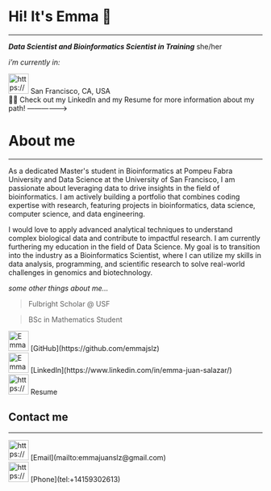 <!--
**emmajslz/emmajslz** is a ✨ _special_ ✨ repository because its `README.md` (this file) appears on your GitHub profile.

Here are some ideas to get you started:

- 🔭 I’m currently working on ...
- 🌱 I’m currently learning ...
- 👯 I’m looking to collaborate on ...
- 🤔 I’m looking for help with ...
- 💬 Ask me about ...
- 📫 How to reach me: ...
- 😄 Pronouns: ...
- ⚡ Fun fact: ...
-->

# Hi! It's Emma 👋

---

***Data Scientist and Bioinformatics Scientist in Training***
she/her

*i’m currently in:*

<aside>
<img src="https://www.notion.so/icons/map-pin-alternate_gray.svg" alt="https://www.notion.so/icons/map-pin-alternate_gray.svg" width="40px" /> San Francisco, CA, USA

</aside>

<aside>
☝🏻 Check out my LinkedIn and my Resume for more information about my path! ——————>

</aside>

# About me

---

As a dedicated Master's student in Bioinformatics at Pompeu Fabra University and Data Science at the University of San Francisco, I am passionate about leveraging data to drive insights in the field of bioinformatics. I am actively building a portfolio that combines coding expertise with research, featuring projects in bioinformatics, data science, computer science, and data engineering.

I would love to apply advanced analytical techniques to understand complex biological data and contribute to impactful research. I am currently furthering my education in the field of Data Science. My goal is to transition into the industry as a Bioinformatics Scientist, where I can utilize my skills in data analysis, programming, and scientific research to solve real-world challenges in genomics and biotechnology.

*some other things about me…*

> Fulbright Scholar @ USF
> 

> BSc in Mathematics Student
> 

<aside>
<img src="Emma%E2%80%99s%20Portfolio%20d942c63c103241c0bcb98ff3119d901c/25231.png" alt="Emma%E2%80%99s%20Portfolio%20d942c63c103241c0bcb98ff3119d901c/25231.png" width="40px" /> [GitHub](https://github.com/emmajslz)

</aside>

<aside>
<img src="Emma%E2%80%99s%20Portfolio%20d942c63c103241c0bcb98ff3119d901c/png-transparent-linkedin-computer-icons-blog-logo-watercolor-butterfly-angle-text-rectangle.png" alt="Emma%E2%80%99s%20Portfolio%20d942c63c103241c0bcb98ff3119d901c/png-transparent-linkedin-computer-icons-blog-logo-watercolor-butterfly-angle-text-rectangle.png" width="40px" /> [LinkedIn](https://www.linkedin.com/in/emma-juan-salazar/)

</aside>

<aside>
<img src="https://www.notion.so/icons/attachment_gray.svg" alt="https://www.notion.so/icons/attachment_gray.svg" width="40px" /> Resume

</aside>

## Contact me

---

<aside>
<img src="https://www.notion.so/icons/mail_gray.svg" alt="https://www.notion.so/icons/mail_gray.svg" width="40px" /> [Email](mailto:emmajuanslz@gmail.com)

</aside>

<aside>
<img src="https://www.notion.so/icons/phone-call_gray.svg" alt="https://www.notion.so/icons/phone-call_gray.svg" width="40px" /> [Phone](tel:+14159302613)